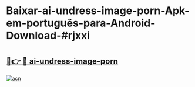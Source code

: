 # Baixar-ai-undress-image-porn-Apk-em-português​-para-Android-Download-#rjxxi

# <h2><a href="https://ainizakaria.my?title=ai-undress-image-porn&ref=24M">🔗👉 🔴 ai-undress-image-porn</a></h2>

[![acn](https://github.com/user-attachments/assets/0f9c940e-d8b0-45ae-aac7-cd30a18b3e1c)](https://ainizakaria.my?title=ai-undress-image-porn&ref=24M)

